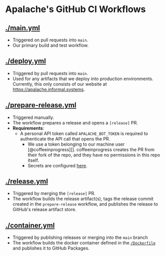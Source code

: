 # Apalache's GitHub CI Workflows

## [./main.yml](./main.yml)

- Triggered on pull requests into `main`.
- Our primary build and test workflow.

## [./deploy.yml](./deploy.yml)

- Triggered by pull requests into `main`.
- Used for any artifacts that we deploy into production environments. Currently,
  this only consists of our website at https://apalache.informal.systems.

## [./prepare-release.yml](./prepare-release.yml)

- Triggered manually.
- The workflow prepares a release and opens a `[release]` PR.
- **Requirements**:
  - A personal API token called `APALACHE_BOT_TOKEN` is required to authenticate the API
    call that opens the PR.
    - We use a token belonging to our machine user [@coffeeinprogress][]. coffeeinprogress
      creates the PR from their fork of the repo, and they have no permissions in
      this repo itself.
    - Secrets are configured [here][secret-config].

[@@coffeeinprogress]: https://github.com/coffeeinprogress
[secret-config]: https://github.com/apalache-mc/apalache/settings/secrets/actions

## [./release.yml](./release.yml)

- Triggered by merging the `[release]` PR.
- The workflow builds the release artifact(s), tags the release commit created
  in the `prepare-release` workflow, and publishes the release to GitHub's
  release artifact store.

## [./container.yml](./container.yml)

- Triggered by publishing releases or merging into the `main` branch
- The workflow builds the docker container defined in the
  [`/Dockerfile`](../../Dockerfile) and publishes it to GitHub Packages.
